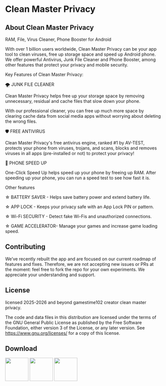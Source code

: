 # Clean Master Privacy

About Clean Master Privacy
----------------------

RAM, File, Virus Cleaner, Phone Booster for Android

With over 1 billion users worldwide, Clean Master Privacy can be your app tool to clean viruses, free up storage space and speed up Android phone. We offer powerful Antivirus, Junk File Cleaner and Phone Booster, among other features that protect your privacy and mobile security.

Key Features of Clean Master Privacy:

🌪️ JUNK FILE CLEANER

Clean Master Privacy helps free up your storage space by removing unnecessary, residual and cache files that slow down your phone.

With our professional cleaner, you can free up much more space by clearing cache data from social media apps without worrying about deleting the wrong files.

🛡️ FREE ANTIVIRUS

Clean Master Privacy's free antivirus engine, ranked #1 by AV-TEST, protects your phone from viruses, trojans, and scans, blocks and removes viruses in all apps (pre-installed or not) to protect your privacy!

🚀 PHONE SPEED UP

One-Click Speed ​​Up helps speed up your phone by freeing up RAM. After speeding up your phone, you can run a speed test to see how fast it is.

Other features

☆ BATTERY SAVER - Helps save battery power and extend battery life.

☆ APP LOCK - Keeps your privacy safe with an App Lock PIN or pattern.

☆ Wi-Fi SECURITY - Detect fake Wi-Fis and unauthorized connections.

☆ GAME ACCELERATOR- Manage your games and increase game loading speed.

Contributing
------------
We’ve recently rebuilt the app and are focused on our current roadmap of features and fixes. Therefore, we are not accepting new issues or PRs at the moment: feel free to fork the repo for your own experiments. We appreciate your understanding and support.

License
-------
licensed 2025-2026 and beyond gamestime102 creator clean master privacy.

The code and data files in this distribution are licensed under the terms of the GNU General Public License as published by the Free Software Foundation, either version 3 of the License, or any later version. See https://www.gnu.org/licenses/ for a copy of this license.

Download
-------
<img src="https://camo.githubusercontent.com/1c498046b5901ad8edbda2642aac002794df0c6f17aac9787f648bf776912914/68747470733a2f2f706c61792e676f6f676c652e636f6d2f696e746c2f656e5f75732f6261646765732f696d616765732f67656e657269632f656e5f62616467655f7765625f67656e657269632e706e67" height="75"> <img src="https://fdroid.gitlab.io/artwork/badge/get-it-on.png" height="75">  <img src="https://camo.githubusercontent.com/4ee6a99ce27de78bfc865ad3c266a2dddd8d0c35bccfccfcbdce85ca1a6864fd/68747470733a2f2f692e706f7374696d672e63632f6b58666279576a4c2f6765742d69742d6f6e2d6769746875622e706e67" height="75">
